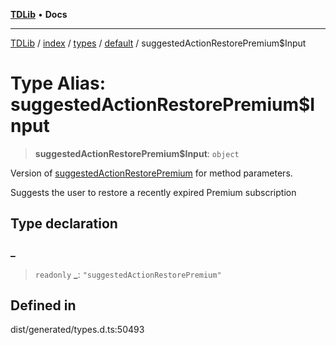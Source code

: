 [**TDLib**](../../../../../../README.md) • **Docs**

***

[TDLib](../../../../../../modules.md) / [index](../../../../../README.md) / [types](../../../README.md) / [default](../README.md) / suggestedActionRestorePremium$Input

# Type Alias: suggestedActionRestorePremium$Input

> **suggestedActionRestorePremium$Input**: `object`

Version of [suggestedActionRestorePremium](suggestedActionRestorePremium.md) for method parameters.

Suggests the user to restore a recently expired Premium subscription

## Type declaration

### \_

> `readonly` **\_**: `"suggestedActionRestorePremium"`

## Defined in

dist/generated/types.d.ts:50493
